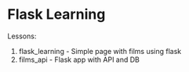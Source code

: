 # Flask Learning

Lessons:
1. flask_learning - Simple page with films using flask
2. films_api - Flask app with API and DB